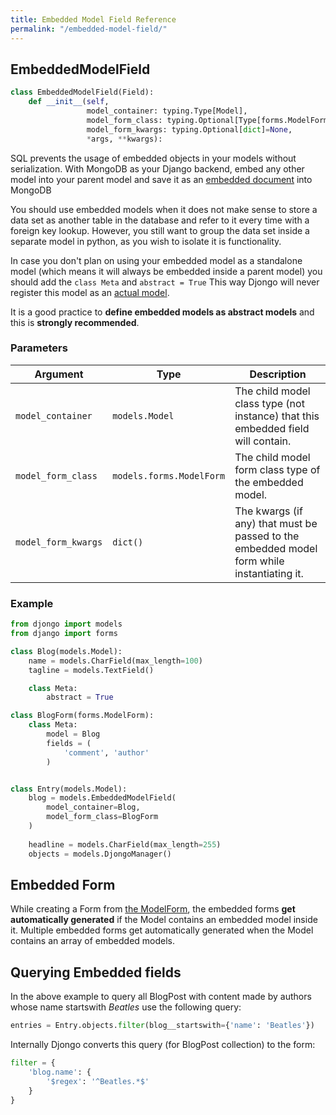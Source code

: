 ```yaml
---
title: Embedded Model Field Reference
permalink: "/embedded-model-field/"
---
```


## EmbeddedModelField

```python
class EmbeddedModelField(Field):
    def __init__(self,
                 model_container: typing.Type[Model],
                 model_form_class: typing.Optional[Type[forms.ModelForm]]=None,
                 model_form_kwargs: typing.Optional[dict]=None,
                 *args, **kwargs):
```
SQL prevents the usage of embedded objects in your models without serialization. With MongoDB as your Django backend, embed any other model into your parent model and save it as an [embedded document](https://docs.mongodb.com/manual/core/data-model-design/#data-modeling-embedding) into MongoDB

You should use embedded models when it does not make sense to store a data set as another table in the database and refer to it every time with a foreign key lookup. However, you still want to group the data set inside a separate model in python, as you wish to isolate it is functionality.

In case you don't plan on using your embedded model as a standalone model (which means it will always be embedded inside a parent model) you should add the `class Meta` and `abstract = True` This way Djongo will never register this model as an [actual model](https://docs.djangoproject.com/en/dev/topics/db/models/#abstract-base-classes).

It is a good practice to **define embedded models as abstract models** and this is **strongly recommended**.

### Parameters

Argument | Type | Description
---------|------|-------------
`model_container`| `models.Model` | The child model class type (not instance) that this embedded field will contain.
`model_form_class` | `models.forms.ModelForm` | The child model form class type of the embedded model.
`model_form_kwargs` | `dict()` | The kwargs (if any) that must be passed to the embedded model form while instantiating it.
  
### Example

```python
from djongo import models
from django import forms

class Blog(models.Model):
    name = models.CharField(max_length=100)
    tagline = models.TextField()

    class Meta:
        abstract = True

class BlogForm(forms.ModelForm):
    class Meta:
        model = Blog
        fields = (
            'comment', 'author'
        )


class Entry(models.Model):
    blog = models.EmbeddedModelField(
        model_container=Blog,
        model_form_class=BlogForm
    )
    
    headline = models.CharField(max_length=255)    
    objects = models.DjongoManager()
```

## Embedded Form

While creating a Form from [the ModelForm](https://docs.djangoproject.com/en/dev/topics/forms/modelforms/), the embedded forms **get automatically generated** if the Model contains an embedded model inside it. Multiple embedded forms get automatically generated when the Model contains an array of embedded models.

## Querying Embedded fields

In the above example to query all BlogPost with content made by authors whose name startswith *Beatles*  use the following query:

```python
entries = Entry.objects.filter(blog__startswith={'name': 'Beatles'})
```

Internally Djongo converts this query (for BlogPost collection) to the form:

```python
filter = {
    'blog.name': {
        '$regex': '^Beatles.*$'
    }
}
```